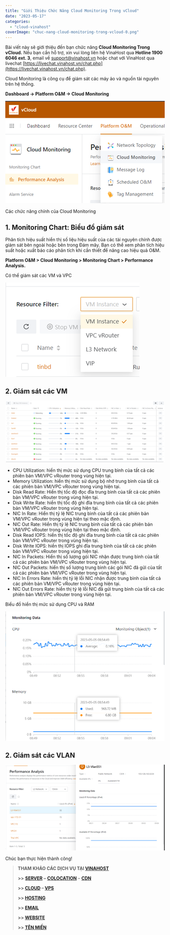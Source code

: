 ```yaml
---
title: "Giới Thiệu Chức Năng Cloud Monitoring Trong vCloud"
date: "2023-05-17"
categories: 
  - "cloud-vinahost"
coverImage: "chuc-nang-cloud-monitoring-trong-vcloud-0.png"
---
```


Bài viết này sẽ giới thiệu đến bạn chức năng **Cloud Monitoring Trong vCloud.** Nếu bạn cần hỗ trợ, xin vui lòng liên hệ VinaHost qua **Hotline 1900 6046 ext. 3**, email về [support@vinahost.vn](mailto:support@vinahost.vn) hoặc chat với VinaHost qua livechat [https://livechat.vinahost.vn/chat.php](https://livechat.vinahost.vn/chat.php).

Cloud Monitoring là công cụ để giám sát các máy ảo và nguồn tài nguyên trên hệ thống.

**Dashboard -> Platform O&M -> Cloud Monitoring**

![Cloud Monitoring](images/chuc-nang-cloud-monitoring-trong-vcloud-1.png)

Các chức năng chính của Cloud Monitoring

## 1\. Monitoring Chart: Biểu đồ giám sát

Phân tích hiệu suất hiển thị số liệu hiệu suất của các tài nguyên chính được giám sát bên ngoài hoặc bên trong Đám mây. Bạn có thể xem phân tích hiệu suất hoặc xuất báo cáo phân tích khi cần thiết để nâng cao hiệu quả O&M.

**Platform O&M > Cloud Monitoring > Monitoring Chart > Performance Analysis.**

Có thể giám sát các VM và VPC

![](images/chuc-nang-cloud-monitoring-trong-vcloud-2.png)

## 2\. Giám sát các VM

![](images/chuc-nang-cloud-monitoring-trong-vcloud-3.png)

- CPU Utilization: hiển thị mức sử dụng CPU trung bình của tất cả các phiên bản VM/VPC vRouter trong vùng hiện tại.
- Memory Utilization: hiển thị mức sử dụng bộ nhớ trung bình của tất cả các phiên bản VM/VPC vRouter trong vùng hiện tại.
- Disk Read Rate: Hiển thị tốc độ đọc đĩa trung bình của tất cả các phiên bản VM/VPC vRouter trong vùng hiện tại.
- Disk Write Rate: hiển thị tốc độ ghi đĩa trung bình của tất cả các phiên bản VM/VPC vRouter trong vùng hiện tại.
- NIC In Rate: Hiển thị tỷ lệ NIC trung bình của tất cả các phiên bản VM/VPC vRouter trong vùng hiện tại theo mặc định.
- NIC Out Rate: Hiển thị tỷ lệ NIC trung bình của tất cả các phiên bản VM/VPC vRouter trong vùng hiện tại theo mặc định.
- Disk Read IOPS: hiển thị tốc độ ghi đĩa trung bình của tất cả các phiên bản VM/VPC vRouter trong vùng hiện tại.
- Disk Write IOPS: hiển thị IOPS ghi đĩa trung bình của tất cả các phiên bản VM/VPC vRouter trong vùng hiện tại.
- NIC In Packets: Hiển thị số lượng gói NIC nhận được trung bình của tất cả các phiên bản VM/VPC vRouter trong vùng hiện tại.
- NIC Out Packets: hiển thị số lượng trung bình các gói NIC đã gửi của tất cả các phiên bản VM/VPC vRouter trong vùng hiện tại.
- NIC In Errors Rate: hiển thị tỷ lệ lỗi NIC nhận được trung bình của tất cả các phiên bản VM/VPC vRouter trong vùng hiện tại.
- NIC Out Errors Rate: hiển thị tỷ lệ lỗi NIC đã gửi trung bình của tất cả các phiên bản VM/VPC vRouter trong vùng hiện tại.

Biểu đồ hiển thị mức sử dụng CPU và RAM

![](images/chuc-nang-cloud-monitoring-trong-vcloud-4.png)

## 2\. Giám sát các VLAN

![](images/chuc-nang-cloud-monitoring-trong-vcloud-5.png)

Chúc bạn thực hiện thành công!

> **THAM KHẢO CÁC DỊCH VỤ TẠI [VINAHOST](https://vinahost.vn/)**
> 
> **\>>** [**SERVER**](https://vinahost.vn/thue-may-chu-rieng/) **–** [**COLOCATION**](https://vinahost.vn/colocation.html) – [**CDN**](https://vinahost.vn/dich-vu-cdn-chuyen-nghiep)
> 
> **\>> [CLOUD](https://vinahost.vn/cloud-server-gia-re/) – [VPS](https://vinahost.vn/vps-ssd-chuyen-nghiep/)**
> 
> **\>> [HOSTING](https://vinahost.vn/wordpress-hosting)**
> 
> **\>> [EMAIL](https://vinahost.vn/email-hosting)**
> 
> **\>> [WEBSITE](http://vinawebsite.vn/)**
> 
> **\>> [TÊN MIỀN](https://vinahost.vn/ten-mien-gia-re/)**
